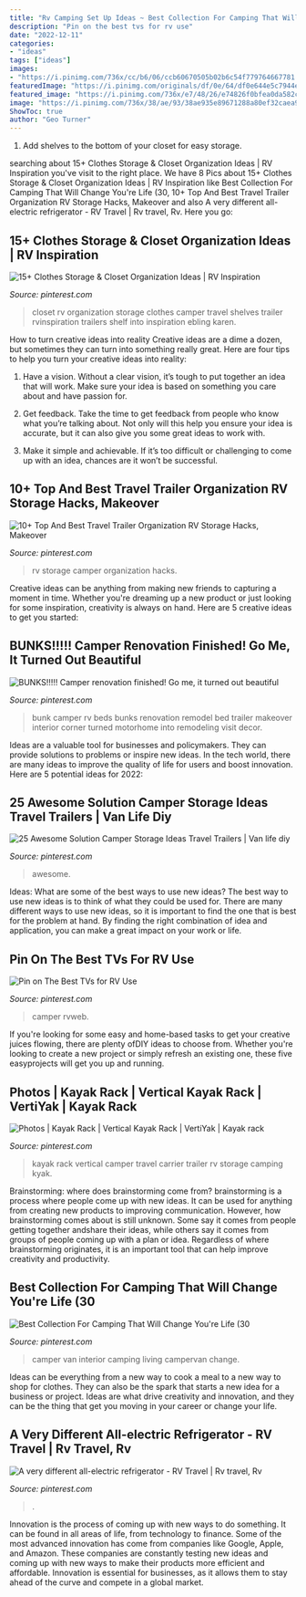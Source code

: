 ```yaml
---
title: "Rv Camping Set Up Ideas ~ Best Collection For Camping That Will Change You&#039;re Life (30"
description: "Pin on the best tvs for rv use"
date: "2022-12-11"
categories:
- "ideas"
tags: ["ideas"]
images:
- "https://i.pinimg.com/736x/cc/b6/06/ccb60670505b02b6c54f779764667781.jpg"
featuredImage: "https://i.pinimg.com/originals/df/0e/64/df0e644e5c7944ee4e9f49f07689a110.jpg"
featured_image: "https://i.pinimg.com/736x/e7/48/26/e74826f0bfea0da582ced8a1aba304b2.jpg"
image: "https://i.pinimg.com/736x/38/ae/93/38ae935e89671288a80ef32caea96c8b.jpg"
ShowToc: true
author: "Geo Turner"
---
```



1. Add shelves to the bottom of your closet for easy storage.

	

		
searching about 15+ Clothes Storage &amp; Closet Organization Ideas | RV Inspiration you've visit to the right place. We have 8 Pics about 15+ Clothes Storage &amp; Closet Organization Ideas | RV Inspiration like Best Collection For Camping That Will Change You&#039;re Life (30, 10+ Top And Best Travel Trailer Organization RV Storage Hacks, Makeover and also A very different all-electric refrigerator - RV Travel | Rv travel, Rv. Here you go:
		
    
## 15+ Clothes Storage &amp; Closet Organization Ideas | RV Inspiration

<img loading=lazy src="https://i.pinimg.com/736x/e7/48/26/e74826f0bfea0da582ced8a1aba304b2.jpg" onerror="this.onerror=null;this.src='https://tse1.mm.bing.net/th?id=OIP.FsCjMYHo71S-NDN2vM1FzQHaJ4&amp;pid=15.1';" alt="15+ Clothes Storage &amp; Closet Organization Ideas | RV Inspiration">

_Source: pinterest.com_

>closet rv organization storage clothes camper travel shelves trailer rvinspiration trailers shelf into inspiration ebling karen. 

	

How to turn creative ideas into reality
Creative ideas are a dime a dozen, but sometimes they can turn into something really great. Here are four tips to help you turn your creative ideas into reality:
1. Have a vision. Without a clear vision, it’s tough to put together an idea that will work. Make sure your idea is based on something you care about and have passion for.

2. Get feedback. Take the time to get feedback from people who know what you’re talking about. Not only will this help you ensure your idea is accurate, but it can also give you some great ideas to work with.

3. Make it simple and achievable. If it’s too difficult or challenging to come up with an idea, chances are it won’t be successful.

    
## 10+ Top And Best Travel Trailer Organization RV Storage Hacks, Makeover

<img loading=lazy src="https://i.pinimg.com/736x/12/c8/62/12c862c9bd5fbd0f313b8bd0cbefc204.jpg" onerror="this.onerror=null;this.src='https://tse1.mm.bing.net/th?id=OIP.TmV35fgZVEFYjn79L0DSMQHaJ1&amp;pid=15.1';" alt="10+ Top And Best Travel Trailer Organization RV Storage Hacks, Makeover">

_Source: pinterest.com_

>rv storage camper organization hacks. 

	

Creative ideas can be anything from making new friends to capturing a moment in time. Whether you're dreaming up a new product or just looking for some inspiration, creativity is always on hand. Here are 5 creative ideas to get you started: 

    
## BUNKS!!!!! Camper Renovation Finished! Go Me, It Turned Out Beautiful

<img loading=lazy src="https://i.pinimg.com/originals/df/0e/64/df0e644e5c7944ee4e9f49f07689a110.jpg" onerror="this.onerror=null;this.src='https://tse4.mm.bing.net/th?id=OIP.sPNM8bjlRTTZqyPY6BEe9gHaJ4&amp;pid=15.1';" alt="BUNKS!!!!! Camper renovation finished! Go me, it turned out beautiful">

_Source: pinterest.com_

>bunk camper rv beds bunks renovation remodel bed trailer makeover interior corner turned motorhome into remodeling visit decor. 

	

Ideas are a valuable tool for businesses and policymakers. They can provide solutions to problems or inspire new ideas. In the tech world, there are many ideas to improve the quality of life for users and boost innovation. Here are 5 potential ideas for 2022: 

    
## 25 Awesome Solution Camper Storage Ideas Travel Trailers | Van Life Diy

<img loading=lazy src="https://i.pinimg.com/736x/cc/b6/06/ccb60670505b02b6c54f779764667781.jpg" onerror="this.onerror=null;this.src='https://tse4.mm.bing.net/th?id=OIP.It8_LNVzsz1cUUDi-vcd-wHaJ2&amp;pid=15.1';" alt="25 Awesome Solution Camper Storage Ideas Travel Trailers | Van life diy">

_Source: pinterest.com_

>awesome. 

	

Ideas: What are some of the best ways to use new ideas?
The best way to use new ideas is to think of what they could be used for. There are many different ways to use new ideas, so it is important to find the one that is best for the problem at hand. By finding the right combination of idea and application, you can make a great impact on your work or life.

    
## Pin On The Best TVs For RV Use

<img loading=lazy src="https://i.pinimg.com/736x/38/ae/93/38ae935e89671288a80ef32caea96c8b.jpg" onerror="this.onerror=null;this.src='https://tse2.mm.bing.net/th?id=OIP.nC3hNyubFv2SjuVq7BgziAHaEO&amp;pid=15.1';" alt="Pin on The Best TVs for RV Use">

_Source: pinterest.com_

>camper rvweb. 

	

If you're looking for some easy and home-based tasks to get your creative juices flowing, there are plenty ofDIY ideas to choose from. Whether you're looking to create a new project or simply refresh an existing one, these five easyprojects will get you up and running.

    
## Photos | Kayak Rack | Vertical Kayak Rack | VertiYak | Kayak Rack

<img loading=lazy src="https://i.pinimg.com/736x/4e/79/b8/4e79b8da45d7da4831415e99976e4d38.jpg" onerror="this.onerror=null;this.src='https://tse3.mm.bing.net/th?id=OIP.gVe7Ato0zXOXWZzUYYoKGgHaLx&amp;pid=15.1';" alt="Photos | Kayak Rack | Vertical Kayak Rack | VertiYak | Kayak rack">

_Source: pinterest.com_

>kayak rack vertical camper travel carrier trailer rv storage camping kyak. 

	

Brainstorming: where does brainstorming come from?
brainstorming is a process where people come up with new ideas. It can be used for anything from creating new products to improving communication. However, how brainstorming comes about is still unknown. Some say it comes from people getting together andshare their ideas, while others say it comes from groups of people coming up with a plan or idea. Regardless of where brainstorming originates, it is an important tool that can help improve creativity and productivity.

    
## Best Collection For Camping That Will Change You&#039;re Life (30

<img loading=lazy src="https://i.pinimg.com/736x/0d/7f/6d/0d7f6dffbeef57730e3a79dd2443acd5.jpg" onerror="this.onerror=null;this.src='https://tse1.mm.bing.net/th?id=OIP.ORKKK_CxW_kdklggOEybqAHaHa&amp;pid=15.1';" alt="Best Collection For Camping That Will Change You&#039;re Life (30">

_Source: pinterest.com_

>camper van interior camping living campervan change. 

	

Ideas can be everything from a new way to cook a meal to a new way to shop for clothes. They can also be the spark that starts a new idea for a business or project. Ideas are what drive creativity and innovation, and they can be the thing that get you moving in your career or change your life.

    
## A Very Different All-electric Refrigerator - RV Travel | Rv Travel, Rv

<img loading=lazy src="https://i.pinimg.com/736x/7c/06/03/7c06038219320c389d0017ec8340747a.jpg" onerror="this.onerror=null;this.src='https://tse3.mm.bing.net/th?id=OIP.7WTuM8JvCkROXuFYINU6GgHaNK&amp;pid=15.1';" alt="A very different all-electric refrigerator - RV Travel | Rv travel, Rv">

_Source: pinterest.com_

>. 

	

Innovation is the process of coming up with new ways to do something. It can be found in all areas of life, from technology to finance. Some of the most advanced innovation has come from companies like Google, Apple, and Amazon. These companies are constantly testing new ideas and coming up with new ways to make their products more efficient and affordable. Innovation is essential for businesses, as it allows them to stay ahead of the curve and compete in a global market.

